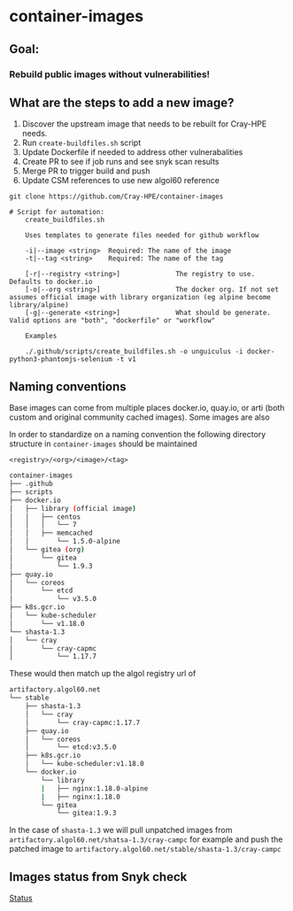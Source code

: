 # container-images

## Goal:

### Rebuild public images without vulnerabilities!

## What are the steps to add a new image?

1. Discover the upstream image that needs to be rebuilt for Cray-HPE needs.
1. Run `create-buildfiles.sh` script
1. Update Dockerfile if needed to address other vulnerabalities
1. Create PR to see if job runs and see snyk scan results
1. Merge PR to trigger build and push
1. Update CSM references to use new algol60 reference

```
git clone https://github.com/Cray-HPE/container-images

# Script for automation:
    create_buildfiles.sh

    Uses templates to generate files needed for github workflow

    -i|--image <string>  Required: The name of the image
    -t|--tag <string>    Required: The name of the tag

    [-r|--registry <string>]              The registry to use. Defaults to docker.io
    [-o|--org <string>]                   The docker org. If not set assumes official image with library organization (eg alpine become library/alpine)
    [-g|--generate <string>]              What should be generate. Valid options are "both", "dockerfile" or "workflow"

    Examples

    ./.github/scripts/create_buildfiles.sh -o unguiculus -i docker-python3-phantomjs-selenium -t v1
```

## Naming conventions

Base images can come from multiple places docker.io, quay.io, or arti (both custom and original community cached images). Some images are also

In order to standardize on a naming convention the following directory structure in `container-images` should be maintained

`<registry>/<org>/<image>/<tag>`

```bash
container-images
├── .github
├── scripts
├── docker.io
│   ├── library (official image)
│   │   ├── centos
│   │   │   └── 7
│   │   ├── memcached
│   │       └── 1.5.0-alpine
│   └── gitea (org)
│       └── gitea
│           └── 1.9.3
├── quay.io
│   └── coreos
│       └── etcd
│           └── v3.5.0
├── k8s.gcr.io
│   └── kube-scheduler
│       └── v1.18.0
└── shasta-1.3
│   └── cray
│       └── cray-capmc
│           └── 1.17.7
```

These would then match up the algol registry url of

```bash
artifactory.algol60.net
└── stable
    ├── shasta-1.3
    │   └── cray
    │       └── cray-capmc:1.17.7
    ├── quay.io
    │   └── coreos
    │       └── etcd:v3.5.0
    ├── k8s.gcr.io
    │   └── kube-scheduler:v1.18.0
    └── docker.io
        └── library
        |   ├── nginx:1.18.0-alpine
        |   ├── nginx:1.18.0
        └── gitea
            └── gitea:1.9.3
```

In the case of `shasta-1.3` we will pull unpatched images from `artifactory.algol60.net/shatsa-1.3/cray-campc` for example and push the patched image to `artifactory.algol60.net/stable/shasta-1.3/cray-campc`

## Images status from Snyk check

[Status](/status.md)
